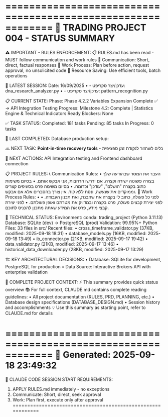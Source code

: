 ============================================================
🎯 TRADING PROJECT 004 - STATUS SUMMARY
============================================================

⚠️ IMPORTANT - RULES ENFORCEMENT:
   📋 RULES.md has been read - MUST follow communication and work rules
   🔹 Communication: Short, direct, factual responses
   🔹 Work Process: Plan before action, request approval, no unsolicited code
   🔹 Resource Saving: Use efficient tools, batch operations

📝 LATEST SESSION:
   Date: 16/09/2025
   • - עדכן/יצר סקריפט: dna_research_analyzer.py
   • - עדכן/יצר סקריפט: pattern_recognition.py

📋 CURRENT STATE:
   Phase: Phase 4.2.2 Variables Expansion Complete ✅ → API Integration Testing
   Progress: Milestone 4.2: Complete | Statistics Engine & Technical Indicators Ready
   Blockers: None

✅ TASK STATUS:
   Completed: 181 tasks
   Pending: 85 tasks
   In Progress: 0 tasks

🏁 LAST COMPLETED:
   Database production setup:

🔜 NEXT TASK:
   **Point-in-time recovery tools** - כלים לשחזור לנקודת זמן ספציפית

🎯 NEXT ACTIONS:
   API Integration testing and Frontend dashboard connection

📋 PROJECT RULES:
   📞 Communication Rules:
     • העבר את המסר שבהודעה שלך בצורה פשוטה ישירה וקצרה. אם ידרשו הרחבות, אני אבקש אותם.
     • בסיום משימות כתוב בקצרה "הושלם", "עודכן" וכדומה.
     • בסיום משימה פרט בסעיפים קצרים וממוקדים את שנעשה, ונסח ללא קוד. אין צורך בהסברים אלא אם אבקש.
   💼 Work Process Rules:
     • לפני כל פעולה, כתוב לי בקצרה את שהבנת, ואת תכנון העבודה.
     • לפני יצירת קבצים פעולה, פרט בקצרה ובמדויק את מטרתם ואופן פעולתם.
     • לפני יצירת קבצי מידע, פרט את המידע שאתה מתכנן להכניס לתוכם.

🔧 TECHNICAL STATUS:
   Environment: conda: trading_project (Python 3.11.13)
   Database: SQLite (dev) → PostgreSQL (prod)
   Validation: 99.95%+
   Python Files: 33 files in src/
     Recent files:
       • cross_timeframe_validator.py (37KB, modified: 2025-09-18 18:31)
       • database_models.py (16KB, modified: 2025-09-18 13:49)
       • ib_connector.py (21KB, modified: 2025-09-17 19:42)
       • data_validator.py (21KB, modified: 2025-09-17 13:46)
       • historical_data_downloader.py (28KB, modified: 2025-09-17 13:29)

🏗️ KEY ARCHITECTURAL DECISIONS:
   • Database: SQLite for development, PostgreSQL for production
   • Data Source: Interactive Brokers API with enterprise validation

📖 COMPLETE PROJECT CONTEXT:
   ⚡ This summary provides quick status overview
   📚 For full context, CLAUDE.md contains complete reading guidelines:
     • All project documentation (RULES, PRD, PLANNING, etc.)
     • Database design specifications (DATABASE_DESIGN.md)
     • Session history and accomplishments
   💡 Use this summary as starting point, refer to CLAUDE.md for details

============================================================
📅 Generated: 2025-09-18 23:49:32
============================================================

🚨 CLAUDE CODE SESSION START REQUIREMENTS:
   1. APPLY RULES.md immediately - no exceptions
   2. Communicate: Short, direct, seek approval
   3. Work: Plan first, execute only after approval
============================================================